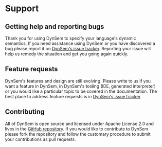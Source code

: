 # Support

## Getting help and reporting bugs

Thank you for using DynSem to specify your language's dynamic semantics. If you need assistance using DynSem or you have discovered a bug please report it on [DynSem's issue tracker][1]. Reporting your issue will help us remedy the situation and get you going again quickly.

## Feature requests

DynSem's features and design are still evolving. Please write to us if you want a feature in DynSem, in DynSem's tooling (IDE, generated interpreter) or you would like a particular topic to be covered in the documentation. The best place to address feature requests is in [DynSem's issue tracker][1].

## Contributing

All of DynSem is open source and licensed under Apache License 2.0 and lives in the [GitHub repository][2]. If you would like to contribute to DynSem please fork the repository and follow the customary procedure to submit your contributions as pull requests.


[1]: https://github.com/metaborg/dynsem/issues
[2]: https://github.com/metaborg/dynsem
